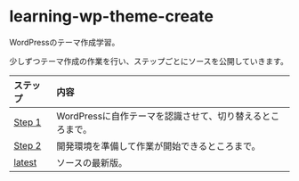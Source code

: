 # learning-wp-theme-create

WordPressのテーマ作成学習。

少しずつテーマ作成の作業を行い、ステップごとにソースを公開していきます。

| ステップ | 内容 |
|:---|:---|
| [Step 1](step-1/themes/mine) | WordPressに自作テーマを認識させて、切り替えるところまで。 |
| [Step 2](step-2/create-theme) | 開発環境を準備して作業が開始できるところまで。 |
| [latest](latest/create-theme) | ソースの最新版。 |